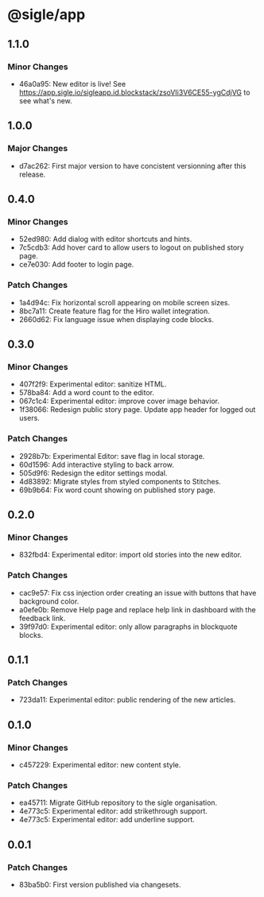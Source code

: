 # @sigle/app

## 1.1.0

### Minor Changes

- 46a0a95: New editor is live! See https://app.sigle.io/sigleapp.id.blockstack/zsoVIi3V6CE55-ygCdjVG to see what's new.

## 1.0.0

### Major Changes

- d7ac262: First major version to have concistent versionning after this release.

## 0.4.0

### Minor Changes

- 52ed980: Add dialog with editor shortcuts and hints.
- 7c5cdb3: Add hover card to allow users to logout on published story page.
- ce7e030: Add footer to login page.

### Patch Changes

- 1a4d94c: Fix horizontal scroll appearing on mobile screen sizes.
- 8bc7a11: Create feature flag for the Hiro wallet integration.
- 2660d62: Fix language issue when displaying code blocks.

## 0.3.0

### Minor Changes

- 407f2f9: Experimental editor: sanitize HTML.
- 578ba84: Add a word count to the editor.
- 067c1c4: Experimental editor: improve cover image behavior.
- 1f38066: Redesign public story page.
  Update app header for logged out users.

### Patch Changes

- 2928b7b: Experimental Editor: save flag in local storage.
- 60d1596: Add interactive styling to back arrow.
- 505d9f6: Redesign the editor settings modal.
- 4d83892: Migrate styles from styled components to Stitches.
- 69b9b64: Fix word count showing on published story page.

## 0.2.0

### Minor Changes

- 832fbd4: Experimental editor: import old stories into the new editor.

### Patch Changes

- cac9e57: Fix css injection order creating an issue with buttons that have background color.
- a0efe0b: Remove Help page and replace help link in dashboard with the feedback link.
- 39f97d0: Experimental editor: only allow paragraphs in blockquote blocks.

## 0.1.1

### Patch Changes

- 723da11: Experimental editor: public rendering of the new articles.

## 0.1.0

### Minor Changes

- c457229: Experimental editor: new content style.

### Patch Changes

- ea45711: Migrate GitHub repository to the sigle organisation.
- 4e773c5: Experimental editor: add strikethrough support.
- 4e773c5: Experimental editor: add underline support.

## 0.0.1

### Patch Changes

- 83ba5b0: First version published via changesets.
